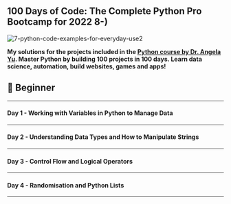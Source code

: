 ## 100 Days of Code: The Complete Python Pro Bootcamp for 2022 8-)

![7-python-code-examples-for-everyday-use2](https://user-images.githubusercontent.com/117528133/201651182-c7dce349-a46c-4358-b560-a13a4a8a1e8f.gif)


__My solutions for the projects included in the [Python course by Dr. Angela Yu](https://www.udemy.com/course/100-days-of-code/).
Master Python by building 100 projects in 100 days. Learn data science, automation, build websites, games and apps!__

## 🔰 Beginner 
---
#### __Day 1 - Working with Variables in Python to Manage Data__

---
#### __Day 2 - Understanding Data Types and How to Manipulate Strings__

---
#### __Day 3 - Control Flow and Logical Operators__

---
#### __Day 4 - Randomisation and Python Lists__

---
